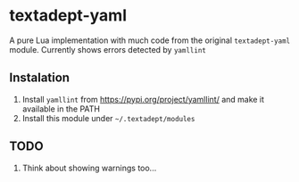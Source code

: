 # textadept-yaml

A pure Lua implementation with much code from the original `textadept-yaml` module.
Currently shows errors detected by `yamllint`

## Instalation

1. Install `yamllint` from https://pypi.org/project/yamllint/ and make it available in the PATH
2. Install this module under `~/.textadept/modules`

## TODO

1. Think about showing warnings too...
